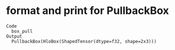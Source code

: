 # format and print for PullbackBox

    Code
      box_pull
    Output
      PullbackBox(HloBox(ShapedTensor(dtype=f32, shape=2x3))) 

